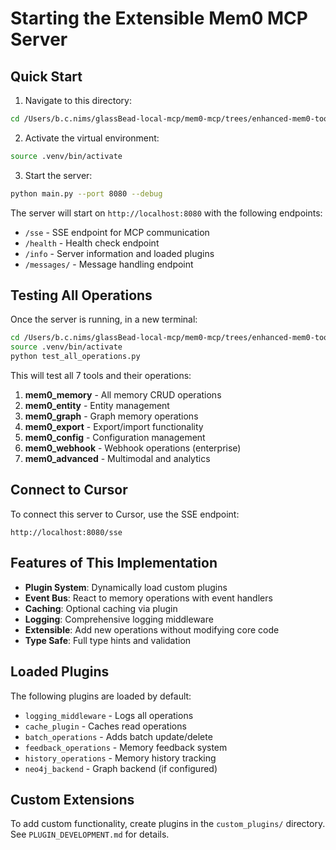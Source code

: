 # Starting the Extensible Mem0 MCP Server

## Quick Start

1. Navigate to this directory:
```bash
cd /Users/b.c.nims/glassBead-local-mcp/mem0-mcp/trees/enhanced-mem0-tools-3
```

2. Activate the virtual environment:
```bash
source .venv/bin/activate
```

3. Start the server:
```bash
python main.py --port 8080 --debug
```

The server will start on `http://localhost:8080` with the following endpoints:
- `/sse` - SSE endpoint for MCP communication
- `/health` - Health check endpoint
- `/info` - Server information and loaded plugins
- `/messages/` - Message handling endpoint

## Testing All Operations

Once the server is running, in a new terminal:

```bash
cd /Users/b.c.nims/glassBead-local-mcp/mem0-mcp/trees/enhanced-mem0-tools-3
source .venv/bin/activate
python test_all_operations.py
```

This will test all 7 tools and their operations:
1. **mem0_memory** - All memory CRUD operations
2. **mem0_entity** - Entity management
3. **mem0_graph** - Graph memory operations
4. **mem0_export** - Export/import functionality
5. **mem0_config** - Configuration management
6. **mem0_webhook** - Webhook operations (enterprise)
7. **mem0_advanced** - Multimodal and analytics

## Connect to Cursor

To connect this server to Cursor, use the SSE endpoint:
```
http://localhost:8080/sse
```

## Features of This Implementation

- **Plugin System**: Dynamically load custom plugins
- **Event Bus**: React to memory operations with event handlers
- **Caching**: Optional caching via plugin
- **Logging**: Comprehensive logging middleware
- **Extensible**: Add new operations without modifying core code
- **Type Safe**: Full type hints and validation

## Loaded Plugins

The following plugins are loaded by default:
- `logging_middleware` - Logs all operations
- `cache_plugin` - Caches read operations
- `batch_operations` - Adds batch update/delete
- `feedback_operations` - Memory feedback system
- `history_operations` - Memory history tracking
- `neo4j_backend` - Graph backend (if configured)

## Custom Extensions

To add custom functionality, create plugins in the `custom_plugins/` directory.
See `PLUGIN_DEVELOPMENT.md` for details.